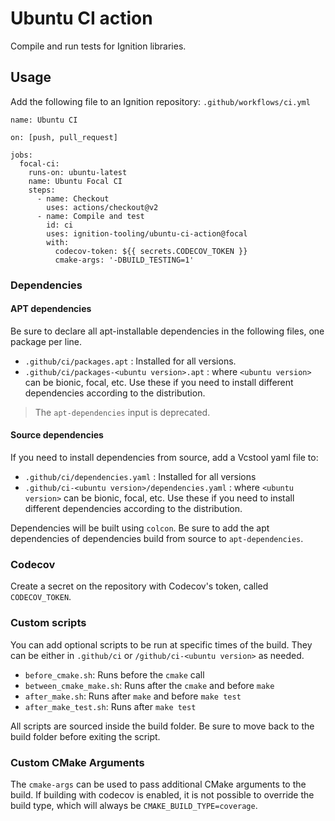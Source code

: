 # Ubuntu CI action

Compile and run tests for Ignition libraries.

## Usage

Add the following file to an Ignition repository:
`.github/workflows/ci.yml`

```
name: Ubuntu CI

on: [push, pull_request]

jobs:
  focal-ci:
    runs-on: ubuntu-latest
    name: Ubuntu Focal CI
    steps:
      - name: Checkout
        uses: actions/checkout@v2
      - name: Compile and test
        id: ci
        uses: ignition-tooling/ubuntu-ci-action@focal
        with:
          codecov-token: ${{ secrets.CODECOV_TOKEN }}
          cmake-args: '-DBUILD_TESTING=1'
```

### Dependencies

#### APT dependencies

Be sure to declare all apt-installable dependencies in the following files, one
package per line.

* `.github/ci/packages.apt` : Installed for all versions.
* `.github/ci/packages-<ubuntu version>.apt` : where `<ubuntu version>` can be
  bionic, focal, etc. Use these if you need to install different dependencies
  according to the distribution.

> The `apt-dependencies` input is deprecated.

#### Source dependencies

If you need to install dependencies from source, add a Vcstool yaml file to:

* `.github/ci/dependencies.yaml` : Installed for all versions
* `.github/ci-<ubuntu version>/dependencies.yaml` : where `<ubuntu version>`
  can be bionic, focal, etc. Use these if you need to install different
  dependencies according to the distribution.

Dependencies will be built using `colcon`. Be sure to add the apt dependencies
of dependencies build from source to `apt-dependencies`.

### Codecov

Create a secret on the repository with Codecov's token, called `CODECOV_TOKEN`.

### Custom scripts

You can add optional scripts to be run at specific times of the build. They can
be either in `.github/ci` or `/github/ci-<ubuntu version>` as needed.

* `before_cmake.sh`: Runs before the `cmake` call
* `between_cmake_make.sh`: Runs after the `cmake` and before `make`
* `after_make.sh`: Runs after `make` and before `make test`
* `after_make_test.sh`: Runs after `make test`

All scripts are sourced inside the build folder. Be sure to move back to the
build folder before exiting the script.

### Custom CMake Arguments

The `cmake-args` can be used to pass additional CMake arguments to the build.
If building with codecov is enabled, it is not possible to override the build type,
which will always be `CMAKE_BUILD_TYPE=coverage`.
